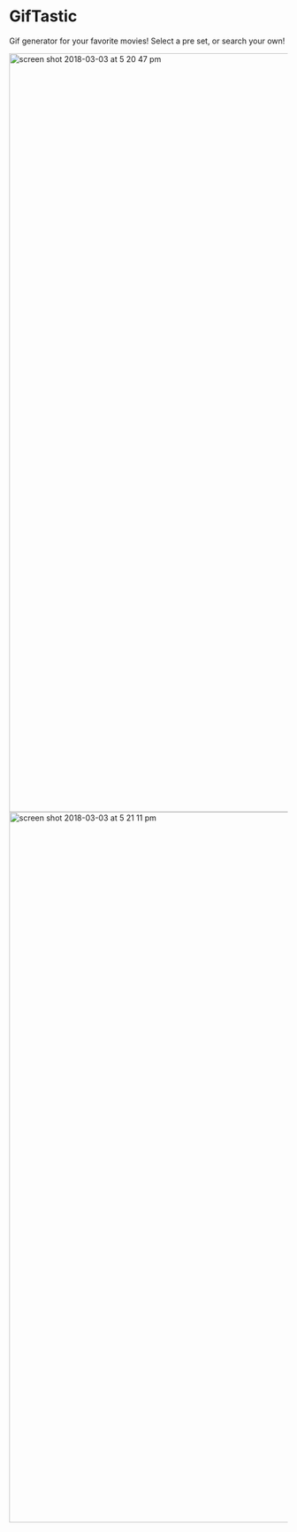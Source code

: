# GifTastic
Gif generator for your favorite movies! Select a pre set, or search your own!

<img width="1370" alt="screen shot 2018-03-03 at 5 20 47 pm" src="https://user-images.githubusercontent.com/30426278/36941053-5136ab9e-1f07-11e8-9251-edc058fb6af0.png">

<img width="1283" alt="screen shot 2018-03-03 at 5 21 11 pm" src="https://user-images.githubusercontent.com/30426278/36941054-568b76f6-1f07-11e8-9aaf-2f234505cae3.png">
